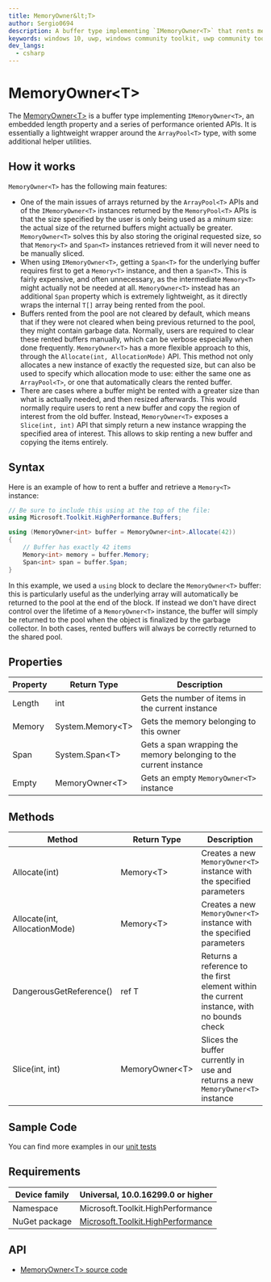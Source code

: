 ```yaml
---
title: MemoryOwner&lt;T>
author: Sergio0694
description: A buffer type implementing `IMemoryOwner<T>` that rents memory from a shared pool
keywords: windows 10, uwp, windows community toolkit, uwp community toolkit, uwp toolkit, parallel, high performance, net core, net standard
dev_langs:
  - csharp
---
```


# MemoryOwner&lt;T>

The [MemoryOwner&lt;T>](https://docs.microsoft.com/dotnet/api/microsoft.toolkit.highperformance.buffers.memoryowner-1) is a buffer type implementing `IMemoryOwner<T>`, an embedded length property and a series of performance oriented APIs. It is essentially a lightweight wrapper around the `ArrayPool<T>` type, with some additional helper utilities.

## How it works

`MemoryOwner<T>` has the following main features:

- One of the main issues of arrays returned by the `ArrayPool<T>` APIs and of the `IMemoryOwner<T>` instances returned by the `MemoryPool<T>` APIs is that the size specified by the user is only being used as a _minum_ size: the actual size of the returned buffers might actually be greater. `MemoryOwner<T>` solves this by also storing the original requested size, so that `Memory<T>` and `Span<T>` instances retrieved from it will never need to be manually sliced.
- When using `IMemoryOwner<T>`, getting a `Span<T>` for the underlying buffer requires first to get a `Memory<T>` instance, and then a `Span<T>`. This is fairly expensive, and often unnecessary, as the intermediate `Memory<T>` might actually not be needed at all. `MemoryOwner<T>` instead has an additional `Span` property which is extremely lightweight, as it directly wraps the internal `T[]` array being rented from the pool.
- Buffers rented from the pool are not cleared by default, which means that if they were not cleared when being previous returned to the pool, they might contain garbage data. Normally, users are required to clear these rented buffers manually, which can be verbose especially when done frequently. `MemoryOwner<T>` has a more flexible approach to this, through the `Allocate(int, AllocationMode)` API. This method not only allocates a new instance of exactly the requested size, but can also be used to specify which allocation mode to use: either the same one as `ArrayPool<T>`, or one that automatically clears the rented buffer.
- There are cases where a buffer might be rented with a greater size than what is actually needed, and then resized afterwards. This would normally require users to rent a new buffer and copy the region of interest from the old buffer. Instead, `MemoryOwner<T>` exposes a `Slice(int, int)` API that simply return a new instance wrapping the specified area of interest. This allows to skip renting a new buffer and copying the items entirely.

## Syntax

Here is an example of how to rent a buffer and retrieve a `Memory<T>` instance:

```csharp
// Be sure to include this using at the top of the file:
using Microsoft.Toolkit.HighPerformance.Buffers;

using (MemoryOwner<int> buffer = MemoryOwner<int>.Allocate(42))
{
    // Buffer has exactly 42 items
    Memory<int> memory = buffer.Memory;
    Span<int> span = buffer.Span;
}
```

In this example, we used a `using` block to declare the `MemoryOwner<T>` buffer: this is particularly useful as the underlying array will automatically be returned to the pool at the end of the block. If instead we don't have direct control over the lifetime of a `MemoryOwner<T>` instance, the buffer will simply be returned to the pool when the object is finalized by the garbage collector. In both cases, rented buffers will always be correctly returned to the shared pool.

## Properties

| Property | Return Type | Description |
| -- | -- | -- |
| Length | int | Gets the number of items in the current instance |
| Memory | System.Memory&lt;T> | Gets the memory belonging to this owner |
| Span | System.Span&lt;T> | Gets a span wrapping the memory belonging to the current instance |
| Empty | MemoryOwner&lt;T> | Gets an empty `MemoryOwner<T>` instance |

## Methods

| Method | Return Type | Description |
| -- | -- | -- |
| Allocate(int) | Memory&lt;T> | Creates a new `MemoryOwner<T>` instance with the specified parameters |
| Allocate(int, AllocationMode) | Memory&lt;T> | Creates a new `MemoryOwner<T>` instance with the specified parameters |
| DangerousGetReference() | ref T | Returns a reference to the first element within the current instance, with no bounds check |
| Slice(int, int) | MemoryOwner&lt;T> | Slices the buffer currently in use and returns a new `MemoryOwner<T>` instance |

## Sample Code

You can find more examples in our [unit tests](https://github.com/Microsoft/WindowsCommunityToolkit//blob/master/UnitTests/UnitTests.HighPerformance.Shared/Buffers)

## Requirements

| Device family | Universal, 10.0.16299.0 or higher |
| --- | --- |
| Namespace | Microsoft.Toolkit.HighPerformance |
| NuGet package | [Microsoft.Toolkit.HighPerformance](https://www.nuget.org/packages/Microsoft.Toolkit.HighPerformance/) |

## API

* [MemoryOwner&lt;T> source code](https://github.com/Microsoft/WindowsCommunityToolkit//blob/master/Microsoft.Toolkit.HighPerformance/Buffers)
